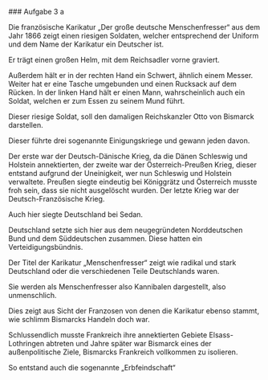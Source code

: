 \### Aufgabe 3 a

Die französische Karikatur „Der große deutsche Menschenfresser“ aus dem Jahr 1866 zeigt einen riesigen Soldaten, welcher entsprechend der Uniform und dem Name der Karikatur ein Deutscher ist.

Er trägt einen großen Helm, mit dem Reichsadler vorne graviert.

Außerdem hält er in der rechten Hand ein Schwert, ähnlich einem Messer. Weiter hat er eine Tasche umgebunden und einen Rucksack auf dem Rücken. In der linken Hand hält er einen Mann, wahrscheinlich auch ein Soldat, welchen er zum Essen zu seinem Mund führt.

Dieser riesige Soldat, soll den damaligen Reichskanzler Otto von Bismarck darstellen.

Dieser führte drei sogenannte Einigungskriege und gewann jeden davon.

Der erste war der Deutsch-Dänische Krieg, da die Dänen Schleswig und Holstein annektierten, der zweite war der Österreich-Preußen Krieg, dieser entstand aufgrund der Uneinigkeit, wer nun Schleswig und Holstein verwaltete. Preußen siegte eindeutig bei Königgrätz und Österreich musste froh sein, dass sie nicht ausgelöscht wurden. Der letzte Krieg war der Deutsch-Französische Krieg.

Auch hier siegte Deutschland bei Sedan.

Deutschland setzte sich hier aus dem neugegründeten Norddeutschen Bund und dem Süddeutschen zusammen. Diese hatten ein Verteidigungsbündnis.

Der Titel der Karikatur „Menschenfresser“ zeigt wie radikal und stark Deutschland oder die verschiedenen Teile Deutschlands waren.

Sie werden als Menschenfresser also Kannibalen dargestellt, also unmenschlich.

Dies zeigt aus Sicht der Franzosen von denen die Karikatur ebenso stammt, wie schlimm Bismarcks Handeln doch war.

Schlussendlich musste Frankreich ihre annektierten Gebiete Elsass-Lothringen abtreten und Jahre später war Bismarck eines der außenpolitische Ziele, Bismarcks Frankreich vollkommen zu isolieren.

So entstand auch die sogenannte „Erbfeindschaft“

